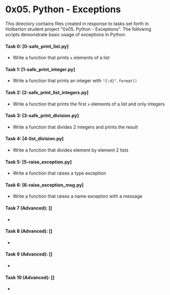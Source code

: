 # 0x05. Python - Exceptions

This directory contains files created in response to tasks set forth in Holberton student project "0x05. Python - Exceptions". The following scripts demonstrate basic usage of exceptions in Python.

#### Task 0: [0-safe_print_list.py]
* Write a function that prints `x` elements of a list
#### Task 1: [1-safe_print_integer.py]
* Write a function that prints an integer with `"{:d}".format()`
#### Task 2: [2-safe_print_list_integers.py]
* Write a function that prints the first `x` elements of a list and only integers
#### Task 3: [3-safe_print_division.py]
* Write a function that divides 2 integers and prints the result
#### Task 4: [4-list_division.py]
* Write a function that divides element by element 2 lists
#### Task 5: [5-raise_exception.py]
* Write a function that raises a type exception
#### Task 6: [6-raise_exception_msg.py]
* Write a function that raises a name exception with a message

#### Task 7 (Advanced): []
* 
#### Task 8 (Advanced): []
* 
#### Task 9 (Advanced): []
* 
#### Task 10 (Advanced): []
* 
